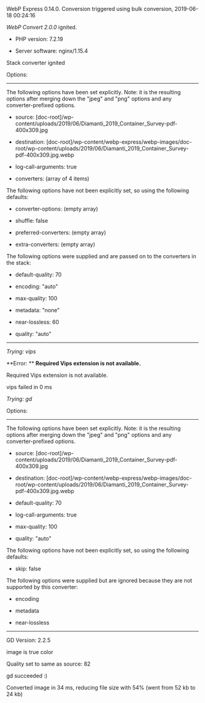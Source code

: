 WebP Express 0.14.0. Conversion triggered using bulk conversion, 2019-06-18 00:24:16

*WebP Convert 2.0.0*  ignited.
- PHP version: 7.2.19
- Server software: nginx/1.15.4

Stack converter ignited

Options:
------------
The following options have been set explicitly. Note: it is the resulting options after merging down the "jpeg" and "png" options and any converter-prefixed options.
- source: [doc-root]/wp-content/uploads/2019/06/Diamanti_2019_Container_Survey-pdf-400x309.jpg
- destination: [doc-root]/wp-content/webp-express/webp-images/doc-root/wp-content/uploads/2019/06/Diamanti_2019_Container_Survey-pdf-400x309.jpg.webp
- log-call-arguments: true
- converters: (array of 4 items)

The following options have not been explicitly set, so using the following defaults:
- converter-options: (empty array)
- shuffle: false
- preferred-converters: (empty array)
- extra-converters: (empty array)

The following options were supplied and are passed on to the converters in the stack:
- default-quality: 70
- encoding: "auto"
- max-quality: 100
- metadata: "none"
- near-lossless: 60
- quality: "auto"
------------


*Trying: vips* 

**Error: ** **Required Vips extension is not available.** 
Required Vips extension is not available.
vips failed in 0 ms

*Trying: gd* 

Options:
------------
The following options have been set explicitly. Note: it is the resulting options after merging down the "jpeg" and "png" options and any converter-prefixed options.
- source: [doc-root]/wp-content/uploads/2019/06/Diamanti_2019_Container_Survey-pdf-400x309.jpg
- destination: [doc-root]/wp-content/webp-express/webp-images/doc-root/wp-content/uploads/2019/06/Diamanti_2019_Container_Survey-pdf-400x309.jpg.webp
- default-quality: 70
- log-call-arguments: true
- max-quality: 100
- quality: "auto"

The following options have not been explicitly set, so using the following defaults:
- skip: false

The following options were supplied but are ignored because they are not supported by this converter:
- encoding
- metadata
- near-lossless
------------

GD Version: 2.2.5
image is true color
Quality set to same as source: 82
gd succeeded :)

Converted image in 34 ms, reducing file size with 54% (went from 52 kb to 24 kb)
